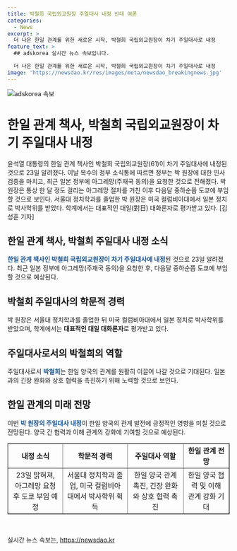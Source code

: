 ```yaml
---
title: 박철희 국립외교원장 주일대사 내정 반대 여론
categories:
  - News
excerpt: >
  더 나은 한일 관계를 위한 새로운 시작, 박철희 국립외교원장이 차기 주일대사로 내정
feature_text: >
  ## adskorea 실시간 뉴스 속보입니다.

  더 나은 한일 관계를 위한 새로운 시작, 박철희 국립외교원장이 차기 주일대사로 내정
image: 'https://newsdao.kr/res/images/meta/newsdao_breakingnews.jpg'
---
```


<p><img src="https://newsdao.kr/res/images/meta/newsdao_breakingnews.jpg" alt="adskorea 속보" /></p>

<h1>한일 관계 책사, 박철희 국립외교원장이 차기 주일대사 내정</h1>

<p data-ke-size="size16">윤석열 대통령의 한일 관계 책사인 박철희 국립외교원장(61)이 차기 주일대사에 내정된 것으로 23일 알려졌다. 이날 복수의 정부 소식통에 따르면 정부는 박 원장에 대한 인사 검증을 마치고, 최근 일본 정부에 아그레망(주재국 동의)을 요청한 것으로 전해졌다. 박 원장은 통상 한 달 정도 걸리는 아그레망 절차를 거친 이후 다음달 중하순쯤 도쿄에 부임할 것으로 보인다. 서울대 정치학과를 졸업한 박 원장은 미국 컬럼비아대에서 일본 정치로 박사학위를 받았다. 학계에서는 대표적인 대일(對日) 대화론자로 평가받고 있다. [김성훈 기자]</p>

<h2 data-ke-size="size26">한일 관계 책사, 박철희 주일대사 내정 소식</h2>

<p data-ke-size="size16"><b><span style="color: #1a5490;">한일 관계 책사인 박철희 국립외교원장이 차기 주일대사에 내정</span></b>된 것으로 23일 알려졌다. 최근 일본 정부에 아그레망(주재국 동의)을 요청한 후, 다음달 중하순쯤 도쿄에 부임할 것으로 예상된다.</p>

<h2 data-ke-size="size26">박철희 주일대사의 학문적 경력</h2>

<p data-ke-size="size16">박 원장은 서울대 정치학과를 졸업한 뒤 미국 컬럼비아대에서 일본 정치로 박사학위를 받았으며, 학계에서는 <b>대표적인 대일 대화론자</b>로 평가받고 있다.</p>

<h2 data-ke-size="size26">주일대사로서의 박철희의 역할</h2>

<p data-ke-size="size16">주일대사로서 <b><span style="color: #1a5490;">박철희</span></b>는 한일 양국의 관계를 원활히 이끌어 나갈 것으로 기대된다. 일본과의 긴장 완화와 상호 협력을 촉진하기 위해 노력할 것으로 보인다.</p>

<h2 data-ke-size="size26">한일 관계의 미래 전망</h2>

<p data-ke-size="size16">이번 <b><span style="color: #1a5490;">박 원장의 주일대사 내정</span></b>이 한일 양국의 관계 발전에 긍정적인 영향을 미칠 것으로 전망된다. 양국 간 협력과 이해 관계의 강화에 기여할 것으로 예상된다.</p>

<table style="width: 100%;" border="1">
<tbody>
<tr>
<td style="text-align: center; height: 17px;"><b>내정 소식</b></td>
<td style="text-align: center; height: 17px;"><b>학문적 경력</b></td>
<td style="text-align: center; height: 17px;"><b>주일대사 역할</b></td>
<td style="text-align: center; height: 17px;"><b>한일 관계 전망</b></td>
</tr>
<tr>
<td style="text-align: center; height: 17px;">23일 밝혀져, 아그레망 요청 후 도쿄 부임 예정</td>
<td style="text-align: center; height: 17px;">서울대 정치학과 졸업, 미국 컬럼비아대에서 박사학위 획득</td>
<td style="text-align: center; height: 17px;">한일 양국 관계 촉진, 긴장 완화와 상호 협력 촉진</td>
<td style="text-align: center; height: 17px;">한일 양국 협력 및 이해 관계 강화 기대</td>
</tr>
</tbody>
</table>

<p data-ke-size="size16">&nbsp;</p>
실시간 뉴스 속보는, <a href="https://newsdao.kr" rel="dofollow">https://newsdao.kr</a>


